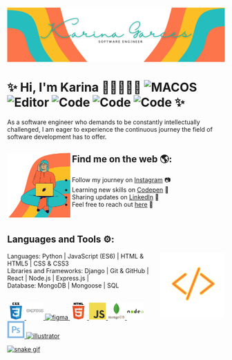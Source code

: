 


 ![header](https://github.com/imanirak/imanirak/blob/main/github.png)
    


#  ✨ Hi, I'm Karina 👋🏼👩🏽‍💻 ![MACOS](https://img.shields.io/badge/OS-MAC-informational?style=flat&logo=<LOGO_NAME>&orange=white&color=25BDBE) ![Editor](https://img.shields.io/badge/Editor-VSCode-informational?style=flat&logo=<LOGO_NAME>&orange=white&color=FC754B) ![Code](https://img.shields.io/badge/Code-JavaScript-informational?style=flat&logo=<LOGO_NAME>&orange=white&color=FBBF25) ![Code](https://img.shields.io/badge/Code-Python-informational?style=flat&logo=<LOGO_NAME>&orange=white&color=important) ![Code](https://komarev.com/ghpvc/?username=imanirak&label=Profile%20views&color=FC754B&style=flat)       ✨ 
 
  
 As a software engineer who demands to be constantly intellectually challenged, I am eager to experience the continuous journey the field of software development has to offer.




## Find me on the web 🌎: <img align="left" width="150" height="150" src="https://github.com/imanirak/imanirak/blob/main/g1.png">

   - Follow my journey on <a href="https://www.instagram.com/anirak.dev/">Instagram</a> 📷
   - Learning new skills on <a href="https://codepen.io/anirak"> Codepen</a> 📝
   - Sharing updates on <a href="https://www.linkedin.com/in/karinadgarces/">LinkedIn</a> 📇
   - Feel free to reach out <a href="mailto:karinadgarces@gmail.com">here</a>  📧

<br>

## Languages and Tools ⚙️:
 <img align="right" width="150" height="150" src="https://github.com/imanirak/imanirak/blob/main/tag.png">
Languages:  Python | JavaScript (ES6) | HTML & HTML5 | CSS & CSS3
<br>
Libraries and Frameworks:  Django | Git & GitHub | React | Node.js | Express.js |
<br>
Database: MongoDB | Mongoose |  SQL
<br>

<br> 

<p align="left">
  <a href="https://www.w3schools.com/css/" target="_blank" rel="noreferrer"> 
    <img src="https://raw.githubusercontent.com/devicons/devicon/master/icons/css3/css3-original-wordmark.svg" alt="css3" width="40" height="40"/> </a> <a href="https://expressjs.com" target="_blank" rel="noreferrer"> 
   <img src="https://raw.githubusercontent.com/devicons/devicon/master/icons/express/express-original-wordmark.svg" alt="express" width="40" height="40"/> </a> <a href="https://www.figma.com/" target="_blank" rel="noreferrer"> 
   <img src="https://www.vectorlogo.zone/logos/figma/figma-icon.svg" alt="figma" width="40" height="40"/> </a> <a href="https://www.w3.org/html/" target="_blank" rel="noreferrer">
    <img src="https://raw.githubusercontent.com/devicons/devicon/master/icons/html5/html5-original-wordmark.svg" alt="html5" width="40" height="40"/> </a> <a href="https://www.adobe.com/in/products/illustrator.html" target="_blank" rel="noreferrer"> 
    <img src="https://raw.githubusercontent.com/devicons/devicon/master/icons/javascript/javascript-original.svg" alt="javascript" width="40" height="40"/> </a> <a href="https://www.mongodb.com/" target="_blank" rel="noreferrer">
    <img src="https://raw.githubusercontent.com/devicons/devicon/master/icons/mongodb/mongodb-original-wordmark.svg" alt="mongodb" width="40" height="40"/> </a> <a href="https://nodejs.org" target="_blank" rel="noreferrer"> 
      <img src="https://raw.githubusercontent.com/devicons/devicon/master/icons/nodejs/nodejs-original-wordmark.svg" alt="nodejs" width="40" height="40"/> </a> <a href="https://www.photoshop.com/en" target="_blank" rel="noreferrer"> 
    <img src="https://raw.githubusercontent.com/devicons/devicon/master/icons/photoshop/photoshop-line.svg" alt="photoshop" width="40" height="40"/> </a> <a href="https://www.adobe.com/products/xd.html" target="_blank" rel="noreferrer">
  <img src="https://www.vectorlogo.zone/logos/adobe_illustrator/adobe_illustrator-icon.svg" alt="illustrator" width="40" height="40"/> </a> <a href="https://developer.mozilla.org/en-US/docs/Web/JavaScript" target="_blank" rel="noreferrer"> 
  
    
    
</p>

![snake gif](https://github.com/imanirak/imanirak/blob/output/github-contribution-grid-snake.gif)
